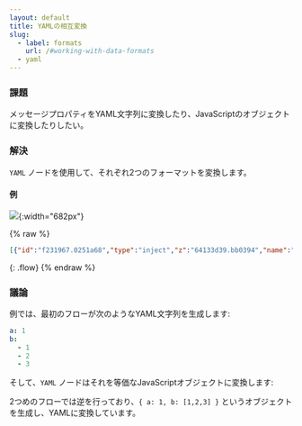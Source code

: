 ```yaml
---
layout: default
title: YAMLの相互変換
slug:
  - label: formats
    url: /#working-with-data-formats
  - yaml
---
```


### 課題

メッセージプロパティをYAML文字列に変換したり、JavaScriptのオブジェクトに変換したりしたい。

### 解決

<code class="node">YAML</code> ノードを使用して、それぞれ2つのフォーマットを変換します。

#### 例

![](/images/basic/convert-yaml.png){:width="682px"}

{% raw %}
~~~json
[{"id":"f231967.0251a68","type":"inject","z":"64133d39.bb0394","name":"YAML String","topic":"","payload":"{\"a\":1}","payloadType":"str","repeat":"","crontab":"","once":false,"onceDelay":0.1,"x":110,"y":320,"wires":[["a0110756.ecfa48"]]},{"id":"8f8f31b7.1f916","type":"debug","z":"64133d39.bb0394","name":"","active":true,"tosidebar":true,"console":false,"tostatus":false,"complete":"false","x":590,"y":320,"wires":[]},{"id":"5138ba3.c972444","type":"inject","z":"64133d39.bb0394","name":"Object","topic":"","payload":"{\"a\":1, \"b\":[1,2,3]}","payloadType":"json","repeat":"","crontab":"","once":false,"onceDelay":0.1,"x":90,"y":360,"wires":[["2fa653cc.60d3dc"]]},{"id":"50f2f4c.4a6e60c","type":"debug","z":"64133d39.bb0394","name":"","active":true,"tosidebar":true,"console":false,"tostatus":false,"complete":"false","x":430,"y":360,"wires":[]},{"id":"a0110756.ecfa48","type":"template","z":"64133d39.bb0394","name":"","field":"payload","fieldType":"msg","format":"yaml","syntax":"plain","template":"a: 1\nb:\n  - 1\n  - 2\n  - 3","output":"str","x":280,"y":320,"wires":[["104b80e2.51068f"]]},{"id":"2fa653cc.60d3dc","type":"yaml","z":"64133d39.bb0394","property":"payload","name":"","x":250,"y":360,"wires":[["50f2f4c.4a6e60c"]]},{"id":"104b80e2.51068f","type":"yaml","z":"64133d39.bb0394","property":"payload","name":"","x":430,"y":320,"wires":[["8f8f31b7.1f916"]]}]
~~~
{: .flow}
{% endraw %}

### 議論

例では、最初のフローが次のようなYAML文字列を生成します:

~~~yaml
a: 1
b:
  - 1
  - 2
  - 3
~~~

そして、<code class="node">YAML</code> ノードはそれを等価なJavaScriptオブジェクトに変換します:

2つめのフローでは逆を行っており、`{ a: 1, b: [1,2,3] }` というオブジェクトを生成し、YAMLに変換しています。
